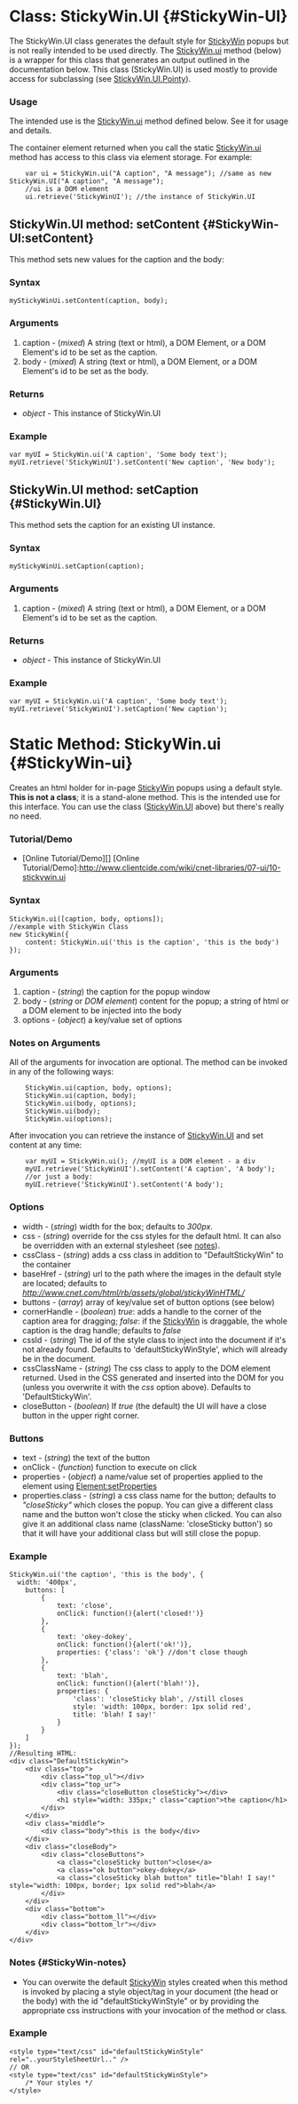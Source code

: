 Class: StickyWin.UI {#StickyWin-UI}
======================================

The StickyWin.UI class generates the default style for [StickyWin][] popups but is not really intended to be used directly. The [StickyWin.ui][] method (below) is a wrapper for this class that generates an output outlined in the documentation below. This class (StickyWin.UI) is used mostly to provide access for subclassing (see [StickyWin.UI.Pointy][]).

### Usage

The intended use is the [StickyWin.ui][] method defined below. See it for usage and details.

The container element returned when you call the static [StickyWin.ui][] method has access to this class via element storage. For example:

		var ui = StickyWin.ui("A caption", "A message"); //same as new StickyWin.UI("A caption", "A message");
		//ui is a DOM element
		ui.retrieve('StickyWinUI'); //the instance of StickyWin.UI
		
StickyWin.UI method: setContent {#StickyWin-UI:setContent}
----------------------------------------------------------

This method sets new values for the caption and the body:

### Syntax

	myStickyWinUi.setContent(caption, body);

### Arguments

1. caption - (*mixed*) A string (text or html), a DOM Element, or a DOM Element's id to be set as the caption.
2. body - (*mixed*) A string (text or html), a DOM Element, or a DOM Element's id to be set as the body.

### Returns

* *object* - This instance of StickyWin.UI

### Example

	var myUI = StickyWin.ui('A caption', 'Some body text');
	myUI.retrieve('StickyWinUI').setContent('New caption', 'New body');

StickyWin.UI method: setCaption {#StickyWin.UI}
-----------------------------------------------

This method sets the caption for an existing UI instance.

### Syntax

	myStickyWinUi.setCaption(caption);

### Arguments

1. caption - (*mixed*) A string (text or html), a DOM Element, or a DOM Element's id to be set as the caption.

### Returns

* *object* - This instance of StickyWin.UI

### Example

	var myUI = StickyWin.ui('A caption', 'Some body text');
	myUI.retrieve('StickyWinUI').setCaption('New caption');

Static Method: StickyWin.ui {#StickyWin-ui}
===========================================

Creates an html holder for in-page [StickyWin][] popups using a default style. **This is not a class**; it is a stand-alone method. This is the intended use for this interface. You can use the class ([StickyWin.UI][] above) but there's really no need.
	
### Tutorial/Demo

* [Online Tutorial/Demo][]
[Online Tutorial/Demo]:http://www.clientcide.com/wiki/cnet-libraries/07-ui/10-stickywin.ui

### Syntax

	StickyWin.ui([caption, body, options]);
	//example with StickyWin Class
	new StickyWin({
		content: StickyWin.ui('this is the caption', 'this is the body')
	});

### Arguments

1. caption - (*string*) the caption for the popup window
2. body - (*string* or *DOM element*) content for the popup; a string of html or a DOM element to be injected into the body
3. options - (*object*) a key/value set of options

### Notes on Arguments

All of the arguments for invocation are optional. The method can be invoked in any of the following ways:

		StickyWin.ui(caption, body, options);
		StickyWin.ui(caption, body);
		StickyWin.ui(body, options);
		StickyWin.ui(body);
		StickyWin.ui(options);

After invocation you can retrieve the instance of [StickyWin.UI][] and set content at any time:

		var myUI = StickyWin.ui(); //myUI is a DOM element - a div
		myUI.retrieve('StickyWinUI').setContent('A caption', 'A body');
		//or just a body:
		myUI.retrieve('StickyWinUI').setContent('A body');

### Options

* width - (*string*) width for the box; defaults to *300px*.
* css - (*string*) override for the css styles for the default html. It can also be overridden with an external stylesheet (see [notes][]).
* cssClass - (*string*) adds a css class in addition to "DefaultStickyWin" to the container
* baseHref - (*string*) url to the path where the images in the default style are located; defaults to *http://www.cnet.com/html/rb/assets/global/stickyWinHTML/*
* buttons - (*array*) array of key/value set of button options (see below)
* cornerHandle - (*boolean*) *true*: adds a handle to the corner of the caption area for dragging; *false*: if the [StickyWin][] is draggable, the whole caption is the drag handle; defaults to *false*
* cssId - (*string*) The id of the style class to inject into the document if it's not already found. Defaults to 'defaultStickyWinStyle', which will already be in the document.
* cssClassName - (*string*) The css class to apply to the DOM element returned. Used in the CSS generated and inserted into the DOM for you (unless you overwrite it with the *css* option above). Defaults to 'DefaultStickyWin'.
* closeButton - (*boolean*) If *true* (the default) the UI will have a close button in the upper right corner.

### Buttons

* text - (*string*) the text of the button
* onClick - (*function*) function to execute on click
* properties - (*object*) a name/value set of properties applied to the element using [Element:setProperties][]
* properties.class - (*string*) a css class name for the button; defaults to *"closeSticky"* which closes the popup. You can give a different class name and the button won't close the sticky when clicked. You can also give it an additional class name (className: 'closeSticky button') so that it will have your additional class but will still close the popup.

### Example

	StickyWin.ui('the caption', 'this is the body', {
	  width: '400px',
		buttons: [
			{
				text: 'close', 
				onClick: function(){alert('closed!')}
			},
			{
				text: 'okey-dokey', 
				onClick: function(){alert('ok!')},
				properties: {'class': 'ok'} //don't close though
			},
			{
				text: 'blah', 
				onClick: function(){alert('blah!')},
				properties: {
					'class': 'closeSticky blah', //still closes
					style: 'width: 100px, border: 1px solid red',
					title: 'blah! I say!'
				}
			}
		]
	});
	//Resulting HTML:
	<div class="DefaultStickyWin">
		<div class="top">
			<div class="top_ul"></div>
			<div class="top_ur">
				<div class="closeButton closeSticky"></div>
				<h1 style="width: 335px;" class="caption">the caption</h1>
			</div>
		</div>
		<div class="middle">
			<div class="body">this is the body</div>
		</div>
		<div class="closeBody">
			<div class="closeButtons">
				<a class="closeSticky button">close</a>
				<a class="ok button">okey-dokey</a>
				<a class="closeSticky blah button" title="blah! I say!" style="width: 100px, border; 1px solid red">blah</a>
			</div>
		</div>
		<div class="bottom">
			<div class="bottom_ll"></div>
			<div class="bottom_lr"></div>
		</div>
	</div>

### Notes {#StickyWin-notes}

* You can overwite the default [StickyWin][] styles created when this method is invoked by placing a style object/tag in your document (the head or the body) with the id "defaultStickyWinStyle" or by providing the appropriate css instructions with your invocation of the method or class.

### Example

	<style type="text/css" id="defaultStickyWinStyle" rel="..yourStyleSheetUrl.." /> 
	// OR
	<style type="text/css" id="defaultStickyWinStyle">
		/* Your styles */
	</style> 

[Notes]: #StickyWin-notes
[StickyWin]: http://clientcide.com/docs/UI/StickyWin
[StickyWin.ui]: #StickyWin-ui
[StickyWin.UI.Pointy]: http://clientcide.com/docs/UI/StickyWin.UI.Pointy
[Element:setProperties]: http://www.mootools.net/docs/core/Element/Element#Element:setProperties
